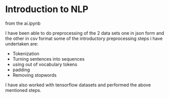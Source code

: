 # Introduction to NLP
from the ai.ipynb

I have been able to do preprocessing of the 2 data sets one in json form and the other in csv format
some of the introductory preprocessing steps i have undertaken are:
- Tokenization
- Turning sentences into sequences
- using out of vocabulary tokens
- padding
- Removing stopwords

I have also worked with tensorflow datasets and performed the above mentioned steps.
